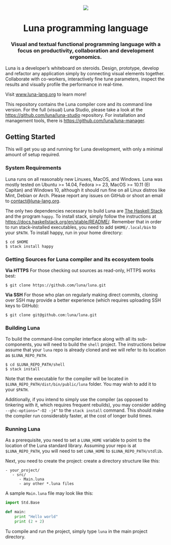 <p align="center">
<img src="https://github.com/luna/luna-studio/raw/master/resources/logo.ico" style="margin: 0 auto;">
</p>
<h1 align="center">Luna programming language</h1>
<h3 align="center">
Visual and textual functional programming language with a focus on productivity, collaboration and development ergonomics.
</h3>

Luna is a developer’s whiteboard on steroids. Design, prototype, develop and refactor any application simply by connecting visual elements together. Collaborate with co-workers, interactively fine tune parameters, inspect the results and visually profile the performance in real-time.

Visit www.luna-lang.org to learn more!

This repository contains the Luna compiler core and its command line version. For the full (visual) Luna Studio, please take a look at the https://github.com/luna/luna-studio repository. For installation and management tools, there is https://github.com/luna/luna-manager.

## Getting Started

This will get you up and running for Luna development, with only a minimal amount of setup required.

### System Requirements

Luna runs on all reasonably new Linuxes, MacOS, and Windows. Luna was mostly tested on Ubuntu >= 14.04, Fedora >= 23, MacOS >= 10.11 (El Capitan) and Windows 10, although it should run fine on all Linux distros like Mint, Debian or Arch. Please report any issues on GitHub or shoot an email to contact@luna-lang.org.

The only two dependencies necessary to build Luna are [The Haskell Stack](https://docs.haskellstack.org/en/stable/README/) and the program `happy`. To install stack, simply follow the instructions at https://docs.haskellstack.org/en/stable/README/. Remember that in order to run stack-installed executables, you need to add `$HOME/.local/bin` to your `$PATH`. To install happy, run in your home directory:
```
$ cd $HOME
$ stack install happy
```

### Getting Sources for Luna compiler and its ecosystem tools

**Via HTTPS**  For those checking out sources as read-only, HTTPS works best:
```
$ git clone https://github.com/luna/luna.git
```

**Via SSH**  For those who plan on regularly making direct commits,
cloning over SSH may provide a better experience (which requires
uploading SSH keys to GitHub):
```
$ git clone git@github.com:luna/luna.git
```

### Building Luna

To build the command-line compiler interface along with all its sub-components, you will need to build the `shell` project. The instructions below assume that your `luna` repo is already cloned and we will refer to its location as `$LUNA_REPO_PATH`.
```
$ cd $LUNA_REPO_PATH/shell
$ stack install
```
Note that the executable for the compiler will be located in `$LUNA_REPO_PATH/dist/bin/public/luna` folder. You may wish to add it to your `$PATH`.

Additionally, if you intend to simply use the compiler (as opposed to tinkering with it, which requires frequent rebuilds), you may consider adding `--ghc-options="-O2 -j4"` to the `stack install` command. This should make the compiler run considerably faster, at the cost of longer build times.

### Running Luna

As a prerequisite, you need to set a `LUNA_HOME` variable to point to the location of the Luna standard library. Assuming your repo is at `$LUNA_REPO_PATH`, you will need to set `LUNA_HOME` to `$LUNA_REPO_PATH/stdlib`.

Next, you need to create the project: create a directory structure like this:
```
- your_project/
   - src/
      - Main.luna
      - any other *.luna files
```
A sample `Main.luna` file may look like this:
```python
import Std.Base

def main:
    print "Hello world"
    print (2 + 2)
```

Tu compile and run the project, simply type `luna` in the main project directory.
